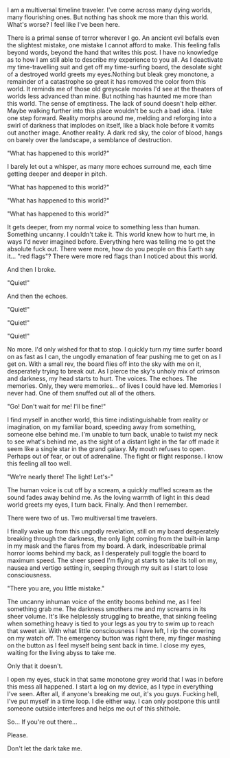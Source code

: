 I am a multiversal timeline traveler. I've come across many dying worlds, many flourishing ones. But nothing has shook me more than this world. What's worse? I feel like I've been here.

There is a primal sense of terror wherever I go. An ancient evil befalls even the slightest mistake, one mistake I cannot afford to make. This feeling falls beyond words, beyond the hand that writes this post. I have no knowledge as to how I am still able to describe my experience to you all. As I deactivate my time-travelling suit and get off my time-surfing board, the desolate sight of a destroyed world greets my eyes.Nothing but bleak grey monotone, a remainder of a catastrophe so great it has removed the color from this world. It reminds me of those old greyscale movies I'd see at the theaters of worlds less advanced than mine. But nothing has haunted me more than this world. The sense of emptiness. The lack of sound doesn't help either. Maybe walking further into this place wouldn't be such a bad idea. I take one step forward. Reality morphs around me, melding and reforging into a swirl of darkness that implodes on itself, like a black hole before it vomits out another image. Another reality. A dark red sky, the color of blood, hangs on barely over the landscape, a semblance of destruction.

"What has happened to this world?"

I barely let out a whisper, as many more echoes surround me, each time getting deeper and deeper in pitch.

"What has happened to this world?"

"What has happened to this world?"

"What has happened to this world?"

It gets deeper, from my normal voice to something less than human. Something uncanny. I couldn't take it. This world knew how to hurt me, in ways I'd never imagined before. Everything here was telling me to get the absolute fuck out. There were more, how do you people on this Earth say it... "red flags"? There were more red flags than I noticed about this world. 

And then I broke.

"Quiet!"

And then the echoes.

"Quiet!"

"Quiet!"

"Quiet!"

No more. I'd only wished for that to stop. I quickly turn my time surfer board on as fast as I can, the ungodly emanation of fear pushing me to get on as I get on. With a small rev, the board flies off into the sky with me on it, desperately trying to break out. As I pierce the sky's unholy mix of crimson and darkness, my head starts to hurt. The voices. The echoes. The memories. Only, they were memories... of lives I could have led. Memories I never had. One of them snuffed out all of the others.

"Go! Don't wait for me! I'll be fine!"

I find myself in another world, this time indistinguishable from reality or imagination, on my familiar board, speeding away from something, someone else behind me. I'm unable to turn back, unable to twist my neck to see what's behind me, as the sight of a distant light in the far off made it seem like a single star in the grand galaxy. My mouth refuses to open. Perhaps out of fear, or out of adrenaline. The fight or flight response. I know this feeling all too well.

"We're nearly there! The light! Let's-"

The human voice is cut off by a scream, a quickly muffled scream as the sound fades away behind me. As the loving warmth of light in this dead world greets my eyes, I turn back. Finally. And then I remember.

There were two of us. Two multiversal time travelers.

I finally wake up from this ungodly revelation, still on my board desperately breaking through the darkness, the only light coming from the built-in lamp in my mask and the flares from my board. A dark, indescribable primal horror looms behind my back, as I desperately pull toggle the board to maximum speed. The sheer speed I'm flying at starts to take its toll on my, nausea and vertigo setting in, seeping through my suit as I start to lose consciousness.

"There you are, you little mistake."

The uncanny inhuman voice of the entity booms behind me, as I feel something grab me. The darkness smothers me and my screams in its sheer volume. It's like helplessly struggling to breathe, that sinking feeling when something heavy is tied to your legs as you try to swim up to reach that sweet air. With what little consciousness I have left, I rip the covering on my watch off. The emergency button was right there, my finger mashing on the button as I feel myself being sent back in time. I close my eyes, waiting for the living abyss to take me.

Only that it doesn't.

I open my eyes, stuck in that same monotone grey world that I was in before this mess all happened. I start a log on my device, as I type in everything I've seen. After all, if anyone's breaking me out, it's you guys. Fucking hell, I've put myself in a time loop. I die either way. I can only postpone this until someone outside interferes and helps me out of this shithole.

So... If you're out there...

Please.

Don't let the dark take me.